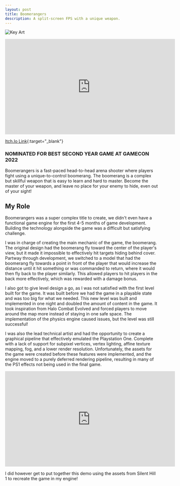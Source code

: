 ```yaml
---
layout: post
title: Boomerangers
description: A split-screen FPS with a unique weapon.
---
```


![Key Art](https://img.itch.zone/aW1hZ2UvMTQ1OTY3OC84NTg3MzIyLnBuZw==/original/pXkMxy.png "Boomerangers")

<iframe width="560" height="315" src="https://www.youtube-nocookie.com/embed/BYotqm12sfA?si=H_8S75djrFK1uUAx&amp;controls=0" title="YouTube video player" frameborder="0" allow="accelerometer; autoplay; clipboard-write; encrypted-media; gyroscope; picture-in-picture; web-share" referrerpolicy="strict-origin-when-cross-origin" allowfullscreen></iframe>

[Itch.Io Link](https://kanomisu.itch.io/boomerangers){:target="_blank"}

### NOMINATED FOR BEST SECOND YEAR GAME AT GAMECON 2022 ###

Boomerangers is a fast-paced head-to-head arena shooter where players fight using a unique-to-control boomerang. The boomerang is a complex but skillful weapon that is easy to learn and hard to master. Become the master of your weapon, and leave no place for your enemy to hide, even out of your sight!

My Role
------------

Boomerangers was a super complex title to create, we didn't even have a functional game engine for the first 4-5 months of game development. Building the technology alongside the game was a difficult but satisfying challenge.

I was in charge of creating the main mechanic of the game, the boomerang. The original design had the boomerang fly toward the center of the player's view, but it made it impossible to effectively hit targets hiding behind cover. Partway through development, we switched to a model that had the boomerang fly towards a point in front of the player that would increase the distance until it hit something or was commanded to return, where it would then fly back to the player similarly. This allowed players to hit players in the back more effectively, which was rewarded with a damage bonus.

I also got to give level design a go, as I was not satisfied with the first level built for the game. It was built before we had the game in a playable state and was too big for what we needed. This new level was built and implemented in one night and doubled the amount of content in the game. It took inspiration from Halo Combat Evolved and forced players to move around the map more instead of staying in one safe space. The implementation of the physics engine caused issues, but the level was still successful!

I was also the lead technical artist and had the opportunity to create a graphical pipeline that effectively emulated the Playstation One. Complete with a lack of support for subpixel vertices, vertex lighting, affine texture mapping, fog, and a lower render resolution. Unfortunately, the assets for the game were created before these features were implemented, and the engine moved to a purely deferred rendering pipeline, resulting in many of the PS1 effects not being used in the final game.

<iframe width="560" height="315" src="https://www.youtube-nocookie.com/embed/TOdEnRGOEmE?controls=0" title="YouTube video player" frameborder="0" allow="accelerometer; autoplay; clipboard-write; encrypted-media; gyroscope; picture-in-picture; web-share" allowfullscreen></iframe>

I did however get to put together this demo using the assets from Silent Hill 1 to recreate the game in my engine!